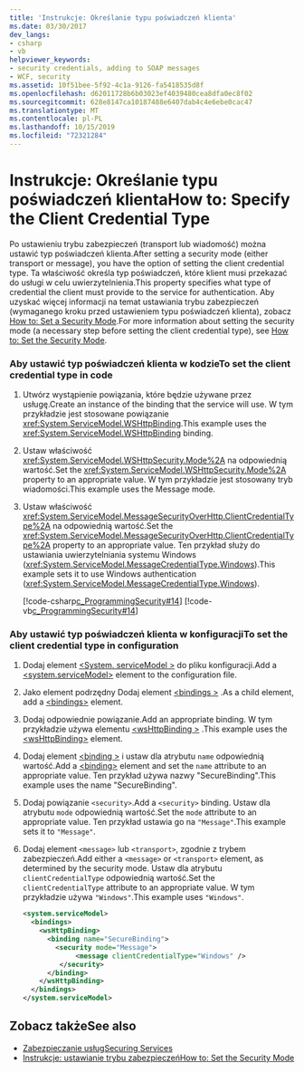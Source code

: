 ```yaml
---
title: 'Instrukcje: Określanie typu poświadczeń klienta'
ms.date: 03/30/2017
dev_langs:
- csharp
- vb
helpviewer_keywords:
- security credentials, adding to SOAP messages
- WCF, security
ms.assetid: 10f51bee-5f92-4c1a-9126-fa5418535d8f
ms.openlocfilehash: d62011728b6b03023ef4039480cea8dfa0ec8f02
ms.sourcegitcommit: 628e8147ca10187488e6407dab4c4e6ebe0cac47
ms.translationtype: MT
ms.contentlocale: pl-PL
ms.lasthandoff: 10/15/2019
ms.locfileid: "72321284"
---
```

# <a name="how-to-specify-the-client-credential-type"></a><span data-ttu-id="d6111-102">Instrukcje: Określanie typu poświadczeń klienta</span><span class="sxs-lookup"><span data-stu-id="d6111-102">How to: Specify the Client Credential Type</span></span>
<span data-ttu-id="d6111-103">Po ustawieniu trybu zabezpieczeń (transport lub wiadomość) można ustawić typ poświadczeń klienta.</span><span class="sxs-lookup"><span data-stu-id="d6111-103">After setting a security mode (either transport or message), you have the option of setting the client credential type.</span></span> <span data-ttu-id="d6111-104">Ta właściwość określa typ poświadczeń, które klient musi przekazać do usługi w celu uwierzytelnienia.</span><span class="sxs-lookup"><span data-stu-id="d6111-104">This property specifies what type of credential the client must provide to the service for authentication.</span></span> <span data-ttu-id="d6111-105">Aby uzyskać więcej informacji na temat ustawiania trybu zabezpieczeń (wymaganego kroku przed ustawieniem typu poświadczeń klienta), zobacz [How to: Set a Security Mode](how-to-set-the-security-mode.md).</span><span class="sxs-lookup"><span data-stu-id="d6111-105">For more information about setting the security mode (a necessary step before setting the client credential type), see [How to: Set the Security Mode](how-to-set-the-security-mode.md).</span></span>  
  
### <a name="to-set-the-client-credential-type-in-code"></a><span data-ttu-id="d6111-106">Aby ustawić typ poświadczeń klienta w kodzie</span><span class="sxs-lookup"><span data-stu-id="d6111-106">To set the client credential type in code</span></span>  
  
1. <span data-ttu-id="d6111-107">Utwórz wystąpienie powiązania, które będzie używane przez usługę.</span><span class="sxs-lookup"><span data-stu-id="d6111-107">Create an instance of the binding that the service will use.</span></span> <span data-ttu-id="d6111-108">W tym przykładzie jest stosowane powiązanie <xref:System.ServiceModel.WSHttpBinding>.</span><span class="sxs-lookup"><span data-stu-id="d6111-108">This example uses the <xref:System.ServiceModel.WSHttpBinding> binding.</span></span>  
  
2. <span data-ttu-id="d6111-109">Ustaw właściwość <xref:System.ServiceModel.WSHttpSecurity.Mode%2A> na odpowiednią wartość.</span><span class="sxs-lookup"><span data-stu-id="d6111-109">Set the <xref:System.ServiceModel.WSHttpSecurity.Mode%2A> property to an appropriate value.</span></span> <span data-ttu-id="d6111-110">W tym przykładzie jest stosowany tryb wiadomości.</span><span class="sxs-lookup"><span data-stu-id="d6111-110">This example uses the Message mode.</span></span>  
  
3. <span data-ttu-id="d6111-111">Ustaw właściwość <xref:System.ServiceModel.MessageSecurityOverHttp.ClientCredentialType%2A> na odpowiednią wartość.</span><span class="sxs-lookup"><span data-stu-id="d6111-111">Set the <xref:System.ServiceModel.MessageSecurityOverHttp.ClientCredentialType%2A> property to an appropriate value.</span></span> <span data-ttu-id="d6111-112">Ten przykład służy do ustawiania uwierzytelniania systemu Windows (<xref:System.ServiceModel.MessageCredentialType.Windows>).</span><span class="sxs-lookup"><span data-stu-id="d6111-112">This example sets it to use Windows authentication (<xref:System.ServiceModel.MessageCredentialType.Windows>).</span></span>  
  
     [!code-csharp[c_ProgrammingSecurity#14](../../../samples/snippets/csharp/VS_Snippets_CFX/c_programmingsecurity/cs/source.cs#14)]
     [!code-vb[c_ProgrammingSecurity#14](../../../samples/snippets/visualbasic/VS_Snippets_CFX/c_programmingsecurity/vb/source.vb#14)]  
  
### <a name="to-set-the-client-credential-type-in-configuration"></a><span data-ttu-id="d6111-113">Aby ustawić typ poświadczeń klienta w konfiguracji</span><span class="sxs-lookup"><span data-stu-id="d6111-113">To set the client credential type in configuration</span></span>  
  
1. <span data-ttu-id="d6111-114">Dodaj element [\<System. serviceModel >](../configure-apps/file-schema/wcf/system-servicemodel.md) do pliku konfiguracji.</span><span class="sxs-lookup"><span data-stu-id="d6111-114">Add a [\<system.serviceModel>](../configure-apps/file-schema/wcf/system-servicemodel.md) element to the configuration file.</span></span>  
  
2. <span data-ttu-id="d6111-115">Jako element podrzędny Dodaj element [\<bindings >](../configure-apps/file-schema/wcf/bindings.md) .</span><span class="sxs-lookup"><span data-stu-id="d6111-115">As a child element, add a [\<bindings>](../configure-apps/file-schema/wcf/bindings.md) element.</span></span>  
  
3. <span data-ttu-id="d6111-116">Dodaj odpowiednie powiązanie.</span><span class="sxs-lookup"><span data-stu-id="d6111-116">Add an appropriate binding.</span></span> <span data-ttu-id="d6111-117">W tym przykładzie używa elementu [\<wsHttpBinding >](../configure-apps/file-schema/wcf/wshttpbinding.md) .</span><span class="sxs-lookup"><span data-stu-id="d6111-117">This example uses the [\<wsHttpBinding>](../configure-apps/file-schema/wcf/wshttpbinding.md) element.</span></span>  
  
4. <span data-ttu-id="d6111-118">Dodaj element [\<binding >](../misc/binding.md) i ustaw dla atrybutu `name` odpowiednią wartość.</span><span class="sxs-lookup"><span data-stu-id="d6111-118">Add a [\<binding>](../misc/binding.md) element and set the `name` attribute to an appropriate value.</span></span> <span data-ttu-id="d6111-119">Ten przykład używa nazwy "SecureBinding".</span><span class="sxs-lookup"><span data-stu-id="d6111-119">This example uses the name "SecureBinding".</span></span>  
  
5. <span data-ttu-id="d6111-120">Dodaj powiązanie `<security>`.</span><span class="sxs-lookup"><span data-stu-id="d6111-120">Add a `<security>` binding.</span></span> <span data-ttu-id="d6111-121">Ustaw dla atrybutu `mode` odpowiednią wartość.</span><span class="sxs-lookup"><span data-stu-id="d6111-121">Set the `mode` attribute to an appropriate value.</span></span> <span data-ttu-id="d6111-122">Ten przykład ustawia go na `"Message"`.</span><span class="sxs-lookup"><span data-stu-id="d6111-122">This example sets it to `"Message"`.</span></span>  
  
6. <span data-ttu-id="d6111-123">Dodaj element `<message>` lub `<transport>`, zgodnie z trybem zabezpieczeń.</span><span class="sxs-lookup"><span data-stu-id="d6111-123">Add either a `<message>` or `<transport>` element, as determined by the security mode.</span></span> <span data-ttu-id="d6111-124">Ustaw dla atrybutu `clientCredentialType` odpowiednią wartość.</span><span class="sxs-lookup"><span data-stu-id="d6111-124">Set the `clientCredentialType` attribute to an appropriate value.</span></span> <span data-ttu-id="d6111-125">W tym przykładzie używa `"Windows"`.</span><span class="sxs-lookup"><span data-stu-id="d6111-125">This example uses `"Windows"`.</span></span>  
  
    ```xml  
    <system.serviceModel>  
      <bindings>  
        <wsHttpBinding>  
          <binding name="SecureBinding">  
            <security mode="Message">  
                 <message clientCredentialType="Windows" />  
             </security>  
          </binding>  
        </wsHttpBinding>  
      </bindings>  
    </system.serviceModel>  
    ```  
  
## <a name="see-also"></a><span data-ttu-id="d6111-126">Zobacz także</span><span class="sxs-lookup"><span data-stu-id="d6111-126">See also</span></span>

- [<span data-ttu-id="d6111-127">Zabezpieczanie usług</span><span class="sxs-lookup"><span data-stu-id="d6111-127">Securing Services</span></span>](securing-services.md)
- [<span data-ttu-id="d6111-128">Instrukcje: ustawianie trybu zabezpieczeń</span><span class="sxs-lookup"><span data-stu-id="d6111-128">How to: Set the Security Mode</span></span>](how-to-set-the-security-mode.md)
